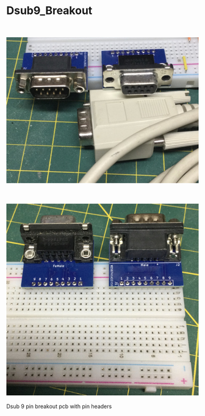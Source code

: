 # Dsub9_Breakout
<br><br>![PCB](Assembled_PCB.jpg)<BR><BR>
<br><br>![PCB](Assembled_PCB_2.jpg)<BR><BR>
Dsub 9 pin breakout pcb with pin headers
